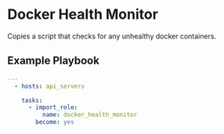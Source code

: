 # Docker Health Monitor

Copies a script that checks for any unhealthy docker containers.

## Example Playbook

```yaml
---
  - hosts: api_servers

    tasks:
      - import_role:
          name: docker_health_monitor
        become: yes
```
